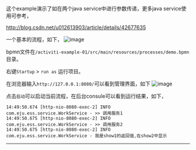 这个example演示了如在两个java service中进行参数传递，更多java service使用可参考，  

http://blog.csdn.net/u012613903/article/details/42677635


一个基本的流程，如下，
![image](http://static.xiaoqiangge.com/image/d62cd229-7539-4f20-984f-823c4f7f3474.png)

bpmn文件在`/activiti-example-01/src/main/resources/processes/demo.bpmn`目录。

右键`Startup` > `run as` 运行项目。

在浏览器输入`http://127.0.0.1:8080/`可以看到管理界面，如下
![image](http://static.xiaoqiangge.com/image/88b5f681-47d0-42ad-b3f6-06c6a10fa995.png)

点击`启动`可以启动当前流程，在后台consule可以看到运行结果，如下，

```
14:49:50.674 [http-nio-8080-exec-2] INFO  com.eju.ess.service.WorkService - >> 调用服务1
14:49:50.675 [http-nio-8080-exec-2] INFO  com.eju.ess.service.WorkService - >> 调用服务2
14:49:50.675 [http-nio-8080-exec-2] INFO  com.eju.ess.service.WorkService - 我是show1的返回值,在show2中显示

```


---
